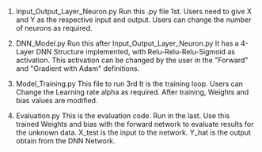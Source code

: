 1. Input_Output_Layer_Neuron.py 
   Run this .py file 1st.
   Users need to give X and Y as the respective input and output. 
   Users can change the number of neurons as required.
   

2. DNN_Model.py
     Run this after Input_Output_Layer_Neuron.py 
     It has a 4-Layer DNN Structure implemented, with Relu-Relu-Relu-Sigmoid as activation.
     This activation can be changed by the user in the "Forward" and "Gradient with Adam" definitions.
     
3. Model_Training.py
     This file to run 3rd
     It is the training loop.
     Users can Change the Learning rate alpha as required.
     After training, Weights and bias values are modified.
     
4. Evaluation.py
     This is the evaluation code. Run in the last.
     Use this trained Weights and bias with the forward network to evaluate results for the unknown data.
     X_test is the input to the network.
     Y_hat is the output obtain from the DNN Network.     
